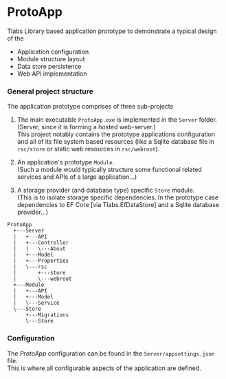 ﻿# ProtoApp
Tlabs Library based application prototype to demonstrate a typical design of the
* Application configuration
* Module structure layout
* Data store persistence
* Web API implementation

### General project structure
The application prototype comprises of three sub-projects

1. The main executable `ProtoApp.exe` is implemented in the `Server` folder.  
(Server, since it is forming a hosted web-server.)  
This project notably contains the prototype applications configuration and all of its file system based resources (like a Sqlite database file in `rsc/store` or static web resources in `rsc/webroot`).  

2. An application's prototype `Module`.  
(Such a module would typically structure some functional related services and APIs of a large application...)  

3. A storage provider (and database type) specific `Store` module.  
(This is to isolate storage specific dependencies. In the prototype case dependencies to EF Core [via Tlabs.EfDataStore]
and a Sqlite database provider...)  


```
ProtoApp
  +---Server
  |   +---API
  |   +---Controller
  |   |   \---About
  |   +---Model
  |   +---Properties
  |   \---rsc
  |       +---store
  |       \---webroot
  +---Module
  |   +---API
  |   +---Model
  |   \---Service
  \---Store
      +---Migrations
      \---Store
```
### Configuration
The *ProtoApp* configuration can be found in the `Server/appsettings.json` file.  
This is where all configurable aspects of the application are defined.
